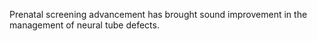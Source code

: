 Prenatal screening advancement has brought sound improvement in the management of neural tube defects.